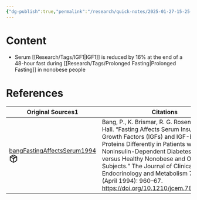 ```yaml
---
{"dg-publish":true,"permalink":"/research/quick-notes/2025-01-27-15-25-06/","updated":"2025-01-28T18:54:57-05:00"}
---
```


# Content
- Serum [[Research/Tags/IGF1\|IGF1]] is reduced by 16% at the end of a 48-hour fast during [[Research/Tags/Prolonged Fasting\|Prolonged Fasting]] in nonobese people
# References
<div><table class="dataview table-view-table"><thead class="table-view-thead"><tr class="table-view-tr-header"><th class="table-view-th"><span>Original Sources</span><span class="dataview small-text">1</span></th><th class="table-view-th"><span>Citations</span></th></tr></thead><tbody class="table-view-tbody"><tr><td><span><a data-tooltip-position="top" aria-label="Research/Evidence Sources/bangFastingAffectsSerum1994.md" data-href="Research/Evidence Sources/bangFastingAffectsSerum1994.md" href="Research/Evidence Sources/bangFastingAffectsSerum1994.md" class="internal-link" target="_blank" rel="noopener nofollow" fileclass-name="Research Links">bangFastingAffectsSerum1994</a><a class="metadata-menu fileclass-icon"><svg xmlns="http://www.w3.org/2000/svg" width="24" height="24" viewBox="0 0 24 24" fill="none" stroke="currentColor" stroke-width="2" stroke-linecap="round" stroke-linejoin="round" class="svg-icon lucide-package"><path d="m7.5 4.27 9 5.15"></path><path d="M21 8a2 2 0 0 0-1-1.73l-7-4a2 2 0 0 0-2 0l-7 4A2 2 0 0 0 3 8v8a2 2 0 0 0 1 1.73l7 4a2 2 0 0 0 2 0l7-4A2 2 0 0 0 21 16Z"></path><path d="m3.3 7 8.7 5 8.7-5"></path><path d="M12 22V12"></path></svg></a></span></td><td><span>Bang, P., K. Brismar, R. G. Rosenfeld, and K. Hall. “Fasting Affects Serum Insulin-like Growth Factors (IGFs) and IGF-Binding Proteins Differently in Patients with Noninsulin-Dependent Diabetes Mellitus versus Healthy Nonobese and Obese Subjects.” The Journal of Clinical Endocrinology and Metabolism 78, no. 4 (April 1994): 960–67. <a rel="noopener nofollow" class="external-link" href="https://doi.org/10.1210/jcem.78.4.7512573" target="_blank">https://doi.org/10.1210/jcem.78.4.7512573</a>.</span></td></tr></tbody></table></div>


